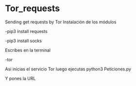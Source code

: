 # Tor_requests
Sending get requests by Tor
Instalación de los módulos

-pip3 install requests

-pip3 install socks


Escribes en la terminal 


-tor


Así inicias el servicio Tor luego ejecutas python3 Peticiones.py


Y pones la URL 

